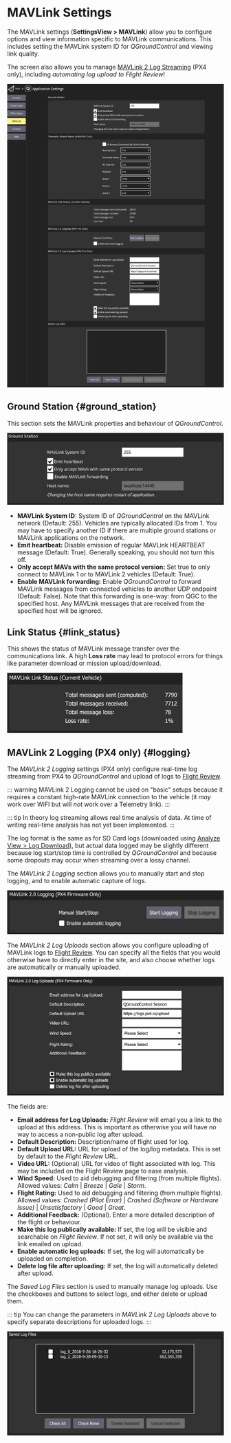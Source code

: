 # MAVLink Settings

The MAVLink settings (**SettingsView > MAVLink**) allow you to configure options and view information specific to MAVLink communications.
This includes setting the MAVLink system ID for *QGroundControl* and viewing link quality.

The screen also allows you to manage [MAVLink 2 Log Streaming](#logging) (PX4 only), including *automating log upload to Flight Review*!

![MAVLink settings screen](../../../assets/settings/mavlink/overview.png)

## Ground Station {#ground_station}

This section sets the MAVLink properties and behaviour of *QGroundControl*.

![Ground Station](../../../assets/settings/mavlink/ground_station.png)

- **MAVLink System ID:** System ID of *QGroundControl* on the MAVLink network (Default: 255).
  Vehicles are typically allocated IDs from 1.
  You may have to specify another ID if there are multiple ground stations or MAVLink applications on the network.
- **Emit heartbeat:** Disable emission of regular MAVLink HEARTBEAT message (Default: True).
  Generally speaking, you should not turn this off.
- **Only accept MAVs with the same protocol version:** Set true to only connect to MAVLink 1 or to MAVLink 2 vehicles (Default: True).
- **Enable MAVLink forwarding:** Enable *QGroundControl* to forward MAVLink messages from connected vehicles to another UDP endpoint (Default: False).
  Note that this forwarding is one-way: from QGC to the specified host.
  Any MAVLink messages that are received from the specified host will be ignored.

## Link Status {#link_status}

This shows the status of MAVLink message transfer over the communications link.
A high **Loss rate** may lead to protocol errors for things like parameter download or mission upload/download.

![Link Status](../../../assets/settings/mavlink/link_status.jpg)

## MAVLink 2 Logging (PX4 only) {#logging}

The *MAVLink 2 Logging* settings (PX4 only) configure real-time log streaming from PX4 to *QGroundControl* and upload of logs to [Flight Review](https://logs.px4.io).

::: warning
MAVLink 2 Logging cannot be used on "basic" setups because it requires a constant high-rate MAVLink connection to the vehicle (it *may* work over WiFI but will *not* work over a Telemetry link).
:::

::: tip
In theory log streaming allows real time analysis of data.
At time of writing real-time analysis has not yet been implemented.
:::

The log format is the same as for SD Card logs (downloaded using [Analyze View > Log Download](../analyze_view/log_download.md)), but actual data logged may be slightly different because log start/stop time is controlled by *QGroundControl* and because some dropouts may occur when streaming over a lossy channel.

The *MAVLink 2 Logging* section allows you to manually start and stop logging, and to enable automatic capture of logs.

![MAVLink 2 Logging](../../../assets/settings/mavlink/mavlink2_logging.jpg)

The *MAVLink 2 Log Uploads* section allows you configure uploading of MAVLink logs to [Flight Review](https://logs.px4.io).
You can specify all the fields that you would otherwise have to directly enter in the site, and also choose whether logs are automatically or manually uploaded.

![MAVLink 2 Log Uploads](../../../assets/settings/mavlink/mavlink2_log_uploads.jpg)

The fields are:
- **Email address for Log Uploads:** *Flight Review* will email you a link to the upload at this address.
  This is important as otherwise you will have no way to access a non-public log after upload.
- **Default Description:** Description/name of flight used for log.
- **Default Upload URL:** URL for upload of the log/log metadata.
  This is set by default to the *Flight Review* URL.
- **Video URL:** (Optional) URL for video of flight associated with log.
  This may be included on the Flight Review page to ease analysis.
- **Wind Speed:** Used to aid debugging and filtering (from multiple flights). Allowed values: *Calm* | *Breeze* | *Gale* | *Storm*.
- **Flight Rating:** Used to aid debugging and filtering (from multiple flights). Allowed values: *Crashed (Pilot Error)* | *Crashed (Software or Hardware Issue)* | *Unsatisfactory* | *Good* | *Great*.
- **Additional Feedback:** (Optional). Enter a more detailed description of the flight or behaviour.
- **Make this log publically available:** If set, the log will be visible and searchable on *Flight Review*.
  If not set, it will only be available via the link emailed on upload.
- **Enable automatic log uploads:** If set, the log will automatically be uploaded on completion.
- **Delete log file after uploading:** If set, the log will automatically deleted after upload.

The *Saved Log Files* section is used to manually manage log uploads.
Use the checkboxes and buttons to select logs, and either delete or upload them.

::: tip
You can change the parameters in *MAVLink 2 Log Uploads* above to specify separate descriptions for uploaded logs.
:::

![Saved log files](../../../assets/settings/mavlink/saved_log_files.jpg)
